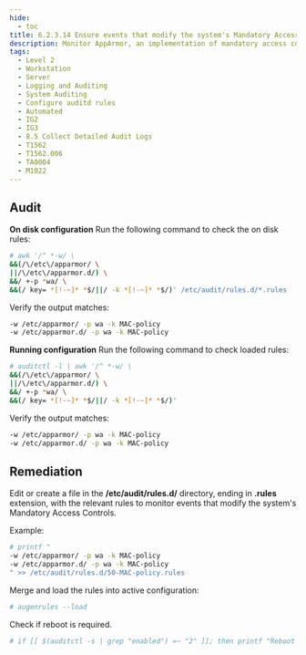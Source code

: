 ```yaml
---
hide:
  - toc
title: 6.2.3.14 Ensure events that modify the system's Mandatory Access Controls are collected
description: Monitor AppArmor, an implementation of mandatory access controls. The parameters below monitor any write access (potential additional, deletion or modification of files in the directory) or attribute changes to the /etc/apparmor/ and /etc/apparmor.d/ directories.
tags:
  - Level 2
  - Workstation
  - Server
  - Logging and Auditing
  - System Auditing
  - Configure auditd rules
  - Automated
  - IG2
  - IG3
  - 8.5 Collect Detailed Audit Logs
  - T1562
  - T1562.006
  - TA0004
  - M1022
---
```


## Audit
**On disk configuration**
Run the following command to check the on disk rules:
```bash
# awk '/^ *-w/ \
&&(/\/etc\/apparmor/ \
||/\/etc\/apparmor.d/) \
&&/ +-p *wa/ \
&&(/ key= *[!-~]* *$/||/ -k *[!-~]* *$/)' /etc/audit/rules.d/*.rules
```

Verify the output matches:
```bash
-w /etc/apparmor/ -p wa -k MAC-policy
-w /etc/apparmor.d/ -p wa -k MAC-policy
```

**Running configuration**
Run the following command to check loaded rules:
```bash
# auditctl -l | awk '/^ *-w/ \
&&(/\/etc\/apparmor/ \
||/\/etc\/apparmor.d/) \
&&/ +-p *wa/ \
&&(/ key= *[!-~]* *$/||/ -k *[!-~]* *$/)'
```

Verify the output matches:
```bash
-w /etc/apparmor/ -p wa -k MAC-policy
-w /etc/apparmor.d/ -p wa -k MAC-policy
```

## Remediation
Edit or create a file in the **/etc/audit/rules.d/** directory, ending in **.rules** extension, with the relevant rules to monitor events that modify the system's Mandatory Access Controls.

Example:
```bash
# printf "
-w /etc/apparmor/ -p wa -k MAC-policy
-w /etc/apparmor.d/ -p wa -k MAC-policy
" >> /etc/audit/rules.d/50-MAC-policy.rules
```

Merge and load the rules into active configuration:
```bash
# augenrules --load
```

Check if reboot is required.
```bash
# if [[ $(auditctl -s | grep "enabled") =~ "2" ]]; then printf "Reboot required to load rules\n"; fi
```
